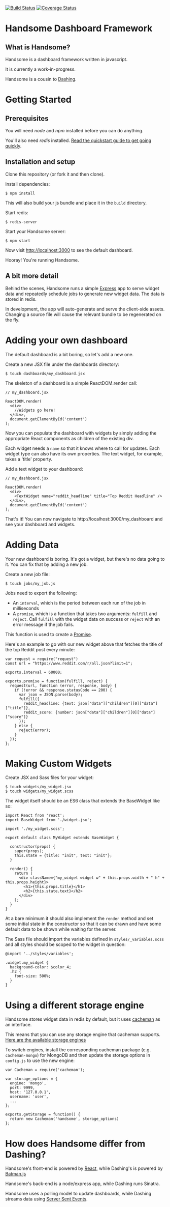 [![Build Status](https://travis-ci.org/davefp/handsome.svg?branch=master)](https://travis-ci.org/davefp/handsome)
[![Coverage Status](https://coveralls.io/repos/github/davefp/handsome/badge.svg?branch=master)](https://coveralls.io/github/davefp/handsome?branch=master)
# Handsome Dashboard Framework

## What is Handsome?

Handsome is a dashboard framework written in javascript.

It is currently a work-in-progress.

Handsome is a cousin to [Dashing](http://dashing.io).

# Getting Started

## Prerequisites

You will need *node* and *npm* installed before you can do anything.

You'll also need *redis* installed. [Read the quickstart guide to get going quickly](http://redis.io/topics/quickstart).

## Installation and setup

Clone this repository (or fork it and then clone).

Install dependencies:

`$ npm install`

This will also build your js bundle and place it in the `build` directory.

Start redis:

`$ redis-server`

Start your Handsome server:

`$ npm start`

Now visit <http://localhost:3000> to see the default dashboard.

Hooray! You're running Handsome.

## A bit more detail

Behind the scenes, Handsome runs a simple [Express](http://expressjs.com/) app to serve widget data and repeatedly schedule jobs to generate new widget data. The data is stored in redis.

In development, the app will auto-generate and serve the client-side assets. Changing a source file will cause the relevant bundle to be regenerated on the fly.

# Adding your own dashboard

The default dashboard is a bit boring, so let's add a new one.

Create a new JSX file under the dashboards directory:

`$ touch dashboards/my_dashboard.jsx`

The skeleton of a dashboard is a simple ReactDOM.render call:

```
// my_dashboard.jsx

ReactDOM.render(
  <div>
    //Widgets go here!
  </div>,
  document.getElementById('content')
);
```

Now you can populate the dashboard with widgets by simply adding the appropriate React components as children of the existing div.

Each widget needs a `name` so that it knows where to call for updates. Each widget type can also have its own properties. The text widget, for example, takes a 'title' property.

Add a text widget to your dashboard:

```
// my_dashboard.jsx

ReactDOM.render(
  <div>
    <TextWidget name="reddit_headline" title="Top Reddit Headline" />
  </div>,
  document.getElementById('content')
);
```

That's it! You can now navigate to http://localhost:3000/my_dashboard and see your dashboard and widgets.

# Adding Data

Your new dashboard is boring. It's got a widget, but there's no data going to it. You can fix that by adding a new job.

Create a new job file:

`$ touch jobs/my_job.js`

Jobs need to export the following:

* An `interval`, which is the period between each run of the job in milliseconds
* A `promise`, which is a function that takes two arguments: `fulfill` and `reject`. Call `fulfill` with the widget data on success or `reject` with an error message if the job fails.

This function is used to create a [Promise](https://developer.mozilla.org/en/docs/Web/JavaScript/Reference/Global_Objects/Promise).

Here's an example to go with our new widget above that fetches the title of the top Reddit post every minute:

```
var request = require("request")
const url = "https://www.reddit.com/r/all.json?limit=1";

exports.interval = 60000;

exports.promise = function(fulfill, reject) {
  request(url, function (error, response, body) {
    if (!error && response.statusCode == 200) {
      var json = JSON.parse(body);
      fulfill({
        reddit_headline: {text: json["data"]["children"][0]["data"]["title"]},
        reddit_score: {number: json["data"]["children"][0]["data"]["score"]}
      });
    } else {
      reject(error);
    }
  });
};
```


# Making Custom Widgets

Create JSX and Sass files for your widget:

```
$ touch widgets/my_widget.jsx
$ touch widgets/my_widget.scss
```

The widget itself should be an ES6 class that extends the BaseWidget like so:

```
import React from 'react';
import BaseWidget from './widget.jsx';

import './my_widget.scss';

export default class MyWidget extends BaseWidget {

  constructor(props) {
    super(props);
    this.state = {title: "init", text: "init"};
  }

  render() {
    return (
      <div className={"my_widget widget w" + this.props.width + " h" + this.props.height}>
        <h1>{this.props.title}</h1>
        <h2>{this.state.text}</h2>
      </div>
    );
  }
}
```

At a bare minimum it should also implement the `render` method and set some initial state in the constructor so that it can be drawn and have some default data to be shown while waiting for the server.

The Sass file should import the variables defined in `styles/_variables.scss` and all styles should be scoped to the widget in question:

```
@import '../styles/variables';

.widget.my_widget {
  background-color: $color_4;
  .h2 {
    font-size: 500%;
  }
}
```

# Using a different storage engine

Handsome stores widget data in redis by default, but it uses [cacheman](https://github.com/cayasso/cacheman) as an interface.

This means that you can use any storage engine that cacheman supports. [Here are the available storage engines](https://github.com/cayasso/cacheman#supported-engines)

To switch engines, install the corresponding cacheman package (e.g. `cacheman-mongo`) for MongoDB and then update the storage options in `config.js` to use the new engine:

```
var Cacheman = require('cacheman');

var storage_options = {
  engine: 'mongo',
  port: 9999,
  host: '127.0.0.1',
  username: 'user',
  ...
};

exports.getStorage = function() {
  return new Cacheman('handsome', storage_options)
};
```

# How does Handsome differ from Dashing?

Handsome's front-end is powered by [React](https://facebook.github.io/react/), while Dashing's is powered by [Batman.js](http://batmanjs.org/)

Handsome's back-end is a node/express app, while Dashing runs Sinatra.

Handsome uses a polling model to update dashboards, while Dashing streams data using [Server Sent Events](https://en.wikipedia.org/wiki/Server-sent_events).
